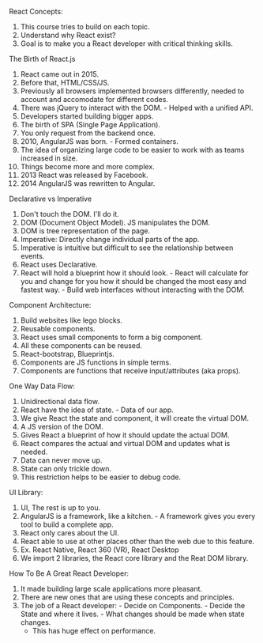 React Concepts:
  1) This course tries to build on each topic.
  2) Understand why React exist?
  3) Goal is to make you a React developer with critical thinking skills.

The Birth of React.js
  1) React came out in 2015.
  2) Before that, HTML/CSS/JS.
  3) Previously all browsers implemented browsers differently, needed to account and accomodate for different codes.
  4) There was jQuery to interact with the DOM.
    - Helped with a unified API.
  5) Developers started building bigger apps.
  6) The birth of SPA (Single Page Application).
  7) You only request from the backend once.
  8) 2010, AngularJS was born.
    - Formed containers.
  9) The idea of organizing large code to be easier to work with as teams increased in size.
  10) Things become more and more complex.
  11) 2013 React was released by Facebook.
  12) 2014 AngularJS was rewritten to Angular.

Declarative vs Imperative
  1) Don't touch the DOM. I'll do it.
  2) DOM (Document Object Model). JS manipulates the DOM.
  3) DOM is tree representation of the page.
  4) Imperative: Directly change individual parts of the app.
  5) Imperative is intuitive but difficult to see the relationship between events.
  6) React uses Declarative.
  7) React will hold a blueprint how it should look.
    - React will calculate for you and change for you how it should be changed the most easy and fastest way.
    - Build web interfaces without interacting with the DOM.

Component Architecture:
  1) Build websites like lego blocks.
  2) Reusable components.
  3) React uses small components to form a big component.
  4) All these components can be reused.
  5) React-bootstrap, Blueprintjs.
  6) Components are JS functions in simple terms.
  7) Components are functions that receive input/attributes (aka props).

One Way Data Flow:
  1) Unidirectional data flow.
  2) React have the idea of state.
    - Data of our app.
  3) We give React the state and component, it will create the virtual DOM.
  4) A JS version of the DOM.
  5) Gives React a blueprint of how it should update the actual DOM.
  6) React compares the actual and virtual DOM and updates what is needed.
  7) Data can never move up.
  8) State can only trickle down.
  9) This restriction helps to be easier to debug code.

UI Library:
  1) UI, The rest is up to you.
  2) AngularJS is a framework, like a kitchen.
    - A framework gives you every tool to build a complete app.
  3) React only cares about the UI.
  4) React able to use at other places other than the web due to this feature.
  5) Ex. React Native, React 360 (VR), React Desktop
  6) We import 2 libraries, the React core library and the Reat DOM library.

How To Be A Great React Developer:
  1) It made building large scale applications more pleasant.
  2) There are new ones that are using these concepts and principles.
  3) The job of a React developer:
    - Decide on Components.
    - Decide the State and where it lives.
    - What changes should be made when state changes.
      - This has huge effect on performance.




